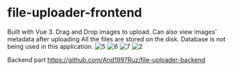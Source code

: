 # file-uploader-frontend

Built with Vue 3. Drag and Drop images to upload. Can also view images' metadata after uploading All the files are stored on the disk. Database is not being used in this application.
![5](https://user-images.githubusercontent.com/89400189/221553468-ec93bd51-7f23-4670-9877-2a30ad29aacc.png)
![6](https://user-images.githubusercontent.com/89400189/221553474-71c29749-df4b-41b4-83b9-793f35ec1496.png)
![7](https://user-images.githubusercontent.com/89400189/221553489-e4d7f2a7-cb33-413c-941f-2b4293dcdb34.png)
![2](https://user-images.githubusercontent.com/89400189/221553493-f2a5d1c6-6b6f-4fd5-af40-59b4a4e4bbd4.png)

Backend part https://github.com/And1997Ruz/file-uploader-backend
